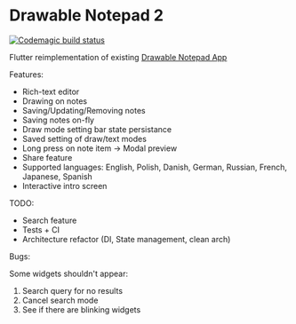 # Drawable Notepad 2
[![Codemagic build status](https://api.codemagic.io/apps/5e9ea4ef23fafc18149bd52a/5e9ea4ef23fafc18149bd529/status_badge.svg)](https://codemagic.io/apps/5e9ea4ef23fafc18149bd52a/5e9ea4ef23fafc18149bd529/latest_build)


Flutter reimplementation of existing [Drawable Notepad App](https://github.com/tmarzeion/drawable-notepad)

Features:
- Rich-text editor
- Drawing on notes
- Saving/Updating/Removing notes
- Saving notes on-fly
- Draw mode setting bar state persistance
- Saved setting of draw/text modes
- Long press on note item -> Modal preview
- Share feature
- Supported languages: English, Polish, Danish, German, Russian, French, Japanese, Spanish
- Interactive intro screen

TODO:
- Search feature
- Tests + CI
- Architecture refactor (DI, State management, clean arch)

Bugs:

Some widgets shouldn't appear:
1. Search query for no results
2. Cancel search mode
3. See if there are blinking widgets
